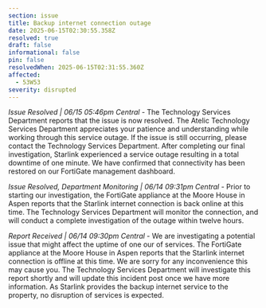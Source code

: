 ```yaml
---
section: issue
title: Backup internet connection outage
date: 2025-06-15T02:30:55.358Z
resolved: true
draft: false
informational: false
pin: false
resolvedWhen: 2025-06-15T02:31:55.360Z
affected:
  - 53W53
severity: disrupted
---
```

*Issue Resolved | 06/15 05:46pm Central* - The Technology Services Department reports that the issue is now resolved. The Atelic Technology Services Department appreciates your patience and understanding while working through this service outage. If the issue is still occurring, please contact the Technology Services Department. After completing our final investigation, Starlink experienced a service outage resulting in a total downtime of one minute. We have confirmed that connectivity has been restored on our FortiGate management dashboard.

*Issue Resolved, Department Monitoring | 06/14 09:31pm Central* - Prior to starting our investigation, the FortiGate appliance at the Moore House in Aspen reports that the Starlink internet connection is back online at this time. The Technology Services Department will monitor the connection, and will conduct a complete investigation of the outage within twelve hours.

*Report Received | 06/14 09:30pm Central* - We are investigating a potential issue that might affect the uptime of one our of services. The FortiGate appliance at the Moore House in Aspen reports that the Starlink internet connection is offline at this time. We are sorry for any inconvenience this may cause you. The Technology Services Department will investigate this report shortly and will update this incident post once we have more information. As Starlink provides the backup internet service to the property, no disruption of services is expected.